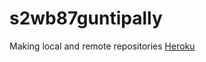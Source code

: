 # s2wb87guntipally
Making local and remote repositories
[Heroku](https://dashboard.heroku.com/apps/s2wa87guntipally)